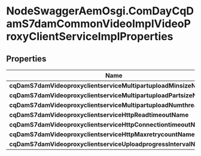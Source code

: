# NodeSwaggerAemOsgi.ComDayCqDamS7damCommonVideoImplVideoProxyClientServiceImplProperties

## Properties
Name | Type | Description | Notes
------------ | ------------- | ------------- | -------------
**cqDamS7damVideoproxyclientserviceMultipartuploadMinsizeName** | [**ConfigNodePropertyInteger**](ConfigNodePropertyInteger.md) |  | [optional] 
**cqDamS7damVideoproxyclientserviceMultipartuploadPartsizeName** | [**ConfigNodePropertyInteger**](ConfigNodePropertyInteger.md) |  | [optional] 
**cqDamS7damVideoproxyclientserviceMultipartuploadNumthreadName** | [**ConfigNodePropertyInteger**](ConfigNodePropertyInteger.md) |  | [optional] 
**cqDamS7damVideoproxyclientserviceHttpReadtimeoutName** | [**ConfigNodePropertyInteger**](ConfigNodePropertyInteger.md) |  | [optional] 
**cqDamS7damVideoproxyclientserviceHttpConnectiontimeoutName** | [**ConfigNodePropertyInteger**](ConfigNodePropertyInteger.md) |  | [optional] 
**cqDamS7damVideoproxyclientserviceHttpMaxretrycountName** | [**ConfigNodePropertyInteger**](ConfigNodePropertyInteger.md) |  | [optional] 
**cqDamS7damVideoproxyclientserviceUploadprogressIntervalName** | [**ConfigNodePropertyInteger**](ConfigNodePropertyInteger.md) |  | [optional] 


